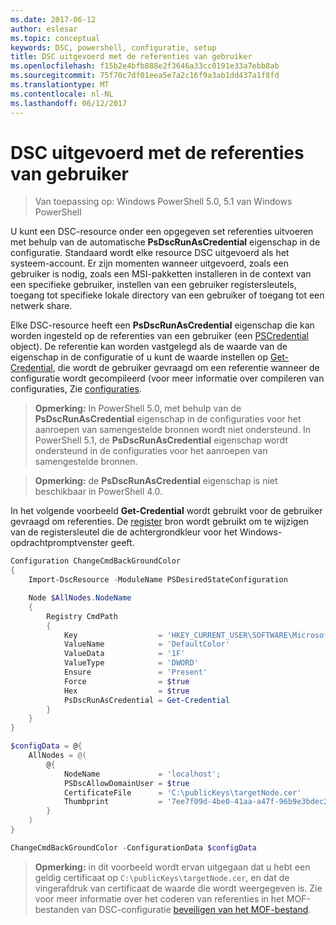 ```yaml
---
ms.date: 2017-06-12
author: eslesar
ms.topic: conceptual
keywords: DSC, powershell, configuratie, setup
title: DSC uitgevoerd met de referenties van gebruiker
ms.openlocfilehash: f15b2e4bfb888e2f3646a33cc0191e33a7ebb8ab
ms.sourcegitcommit: 75f70c7df01eea5e7a2c16f9a3ab1dd437a1f8fd
ms.translationtype: MT
ms.contentlocale: nl-NL
ms.lasthandoff: 06/12/2017
---
```

# <a name="running-dsc-with-user-credentials"></a>DSC uitgevoerd met de referenties van gebruiker 

> Van toepassing op: Windows PowerShell 5.0, 5.1 van Windows PowerShell

U kunt een DSC-resource onder een opgegeven set referenties uitvoeren met behulp van de automatische **PsDscRunAsCredential** eigenschap in de configuratie. Standaard wordt elke resource DSC uitgevoerd als het systeem-account.
Er zijn momenten wanneer uitgevoerd, zoals een gebruiker is nodig, zoals een MSI-pakketten installeren in de context van een specifieke gebruiker, instellen van een gebruiker registersleutels, toegang tot specifieke lokale directory van een gebruiker of toegang tot een netwerk share.

Elke DSC-resource heeft een **PsDscRunAsCredential** eigenschap die kan worden ingesteld op de referenties van een gebruiker (een [PSCredential](https://msdn.microsoft.com/en-us/library/ms572524(v=VS.85).aspx) object).
De referentie kan worden vastgelegd als de waarde van de eigenschap in de configuratie of u kunt de waarde instellen op [Get-Credential](https://technet.microsoft.com/en-us/library/hh849815.aspx), die wordt de gebruiker gevraagd om een referentie wanneer de configuratie wordt gecompileerd (voor meer informatie over compileren van configuraties, Zie [configuraties](configurations.md).

>**Opmerking:** In PowerShell 5.0, met behulp van de **PsDscRunAsCredential** eigenschap in de configuraties voor het aanroepen van samengestelde bronnen wordt niet ondersteund. 
>In PowerShell 5.1, de **PsDscRunAsCredential** eigenschap wordt ondersteund in de configuraties voor het aanroepen van samengestelde bronnen.

>**Opmerking:** de **PsDscRunAsCredential** eigenschap is niet beschikbaar in PowerShell 4.0.

In het volgende voorbeeld **Get-Credential** wordt gebruikt voor de gebruiker gevraagd om referenties. De [register](registryResource.md) bron wordt gebruikt om te wijzigen van de registersleutel die de achtergrondkleur voor het Windows-opdrachtpromptvenster geeft.

```powershell
Configuration ChangeCmdBackGroundColor
{
    Import-DscResource -ModuleName PSDesiredStateConfiguration

    Node $AllNodes.NodeName
    {
        Registry CmdPath
        {
            Key                  = 'HKEY_CURRENT_USER\SOFTWARE\Microsoft\Command Processor'
            ValueName            = 'DefaultColor'
            ValueData            = '1F'
            ValueType            = 'DWORD'
            Ensure               = 'Present'
            Force                = $true
            Hex                  = $true
            PsDscRunAsCredential = Get-Credential
        }
    }
}

$configData = @{
    AllNodes = @(
        @{
            NodeName             = 'localhost';
            PSDscAllowDomainUser = $true
            CertificateFile      = 'C:\publicKeys\targetNode.cer'
            Thumbprint           = '7ee7f09d-4be0-41aa-a47f-96b9e3bdec25'
        }
    )
}

ChangeCmdBackGroundColor -ConfigurationData $configData
```
>**Opmerking:** in dit voorbeeld wordt ervan uitgegaan dat u hebt een geldig certificaat op `C:\publicKeys\targetNode.cer`, en dat de vingerafdruk van certificaat de waarde die wordt weergegeven is.
>Zie voor meer informatie over het coderen van referenties in het MOF-bestanden van DSC-configuratie [beveiligen van het MOF-bestand](secureMOF.md).

